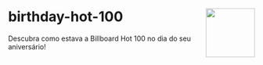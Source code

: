 # birthday-hot-100 <img src="https://upload.wikimedia.org/wikipedia/commons/thumb/9/95/Billboard_logo.svg/1280px-Billboard_logo.svg.png" width=100 align="right">
Descubra como estava a Billboard Hot 100 no dia do seu aniversário!
